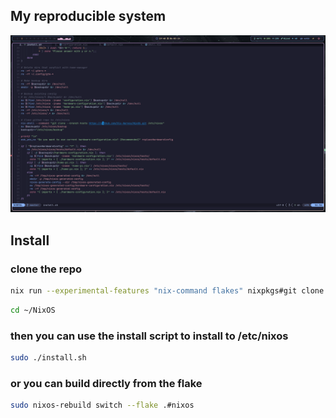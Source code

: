 ## My reproducible system

![Screenshot](./assets/preview.png)

## Install

### clone the repo
```bash
nix run --experimental-features "nix-command flakes" nixpkgs#git clone https://github.com/Sly-Harvey/NixOS.git ~/NixOS
```
```bash
cd ~/NixOS
```
### then you can use the install script to install to /etc/nixos
```bash
sudo ./install.sh
```
### or you can build directly from the flake
```bash
sudo nixos-rebuild switch --flake .#nixos
```

